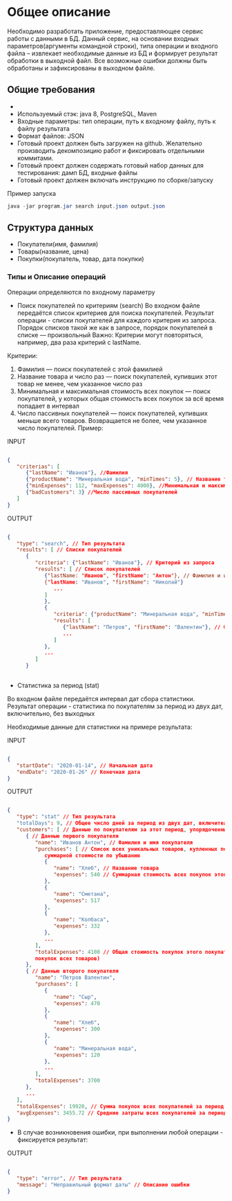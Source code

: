 
# Общее описание

Необходимо разработать приложение, предоставляющее сервис работы с данными в БД. Данный сервис, на
основании входных параметров(аргументы командной строки), типа операции и входного файла – извлекает
необходимые данные из БД и формирует результат обработки в выходной файл.
Все возможные ошибки должны быть обработаны и зафиксированы в выходном файле.

## Общие требования
* 
* Используемый стэк: java 8, PostgreSQL, Maven
* Входные параметры: тип операции, путь к входному файлу, путь к файлу результата
* Формат файлов: JSON
* Готовый проект должен быть загружен на github. Желательно производить декомпозицию работ и
фиксировать отдельными коммитами.
* Готовый проект должен содержать готовый набор данных для тестирования: дамп БД, входные файлы
* Готовый проект должен включать инструкцию по сборке/запуску

Пример запуска 

```java
java -jar program.jar search input.json output.json
```

## Структура данных

* Покупатели(имя, фамилия)
* Товары(название, цена)
* Покупки(покупатель, товар, дата покупки)

### Типы и Описание операций

Операции определяются по входному параметру
* Поиск покупателей по критериям (search)
Во входном файле передаётся список критериев для поиска покупателей. Результат операции - списки
покупателей для каждого критерия из запроса. Порядок списков такой же как в запросе, порядок
покупателей в списке — произвольный
Важно: Критерии могут повторяться, например, два раза критерий с lastName.

Критерии:
1. Фамилия — поиск покупателей с этой фамилией
2. Название товара и число раз — поиск покупателей, купивших этот товар не менее, чем
   указанное число раз
3. Минимальная и максимальная стоимость всех покупок — поиск покупателей, у которых
   общая стоимость всех покупок за всё время попадает в интервал
4. Число пассивных покупателей — поиск покупателей, купивших меньше всего товаров.
   Возвращается не более, чем указанное число покупателей.
   Пример:

INPUT

```json

{
   "criterias": [
      {"lastName": "Иванов"}, //Фамилия
      {"productName": "Минеральная вода", "minTimes": 5}, // Название товара и число раз
      {"minExpenses": 112, "maxExpenses": 4000}, //Минимальная и максимальная стоимость всех покупок
      {"badCustomers": 3} //Число пассивных покупателей
   ]
}
``` 

OUTPUT

```json

{
   "type": "search", // Тип результата
   "results": [ // Списки покупателей
      {
         "criteria": {"lastName": "Иванов"}, // Критерий из запроса
         "results": [ // Список покупателей
            {"lastName: "Иванов", "firstName": "Антон"}, // Фамилия и имя покупателя
            {"lastName: "Иванов", "firstName": "Николай"}
               ...
            ]
            },
            {
               "criteria": {"productName": "Минеральная вода", "minTimes": 5}, // Критерий из запроса
               "results": [
                  {"lastName": "Петров", "firstName": "Валентин"}, // Фамилия и имя покупателя
                  ...
               ]
            },
            ...
         ]
      }
  


```

   * Статистика за период (stat)
   
Во входном файле передаётся интервал дат сбора статистики. Результат операции - статистика по    покупателям за период из двух дат, включительно, без выходных 
   
Необходимые данные для статистики на примере результата:
   
INPUT
```json

{
   "startDate": "2020-01-14", // Начальная дата
   "endDate": "2020-01-26" // Конечная дата
}

```

OUTPUT

```json

{
   "type": "stat" // Тип результата
   "totalDays": 9, // Общее число дней за период из двух дат, включительно, без выходных
   "customers": [ // Данные по покупателям за этот период, упорядоченные по общей стоимости покупок по убыванию
      { // Данные первого покупателя
         "name": "Иванов Антон", // Фамилия и имя покупателя
         "purchases": [ // Список всех уникальных товаров, купленных покупателем за этот период, упорядоченных по
            суммарной стоимости по убыванию
            {
               "name": "Хлеб", // Название товара
               "expenses": 540 // Суммарная стоимость всех покупок этого товара за период
            },
            {
               "name": "Сметана",
               "expenses": 517
            },
            {
               "name": "Колбаса",
               "expenses": 332
            },
            ...
         ],
         "totalExpenses": 4100 // Общая стоимость покупок этого покупателя за период (то есть сумма всех стоимостей
         покупок всех товаров)
      },
      { // Данные второго покупателя
         "name": "Петров Валентин",
         "purchases": [
            {
               "name": "Сыр",
               "expenses": 470
            },
            {
               "name": "Хлеб",
               "expenses": 300
            },
            {
               "name": "Минеральная вода",
               "expenses": 120
            },
            ...
         ],
         "totalExpenses": 3700
      },
      ...
   ],
   "totalExpenses": 19920, // Сумма покупок всех покупателей за период
   "avgExpenses": 3455.72 // Средние затраты всех покупателей за период
}

```
* В случае возникновения ошибки, при выполнении любой операции - фиксируется результат:
  
OUTPUT

```json

{
   "type": "error", // Тип результата
   "message": "Неправильный формат даты" // Описание ошибки
}

```



